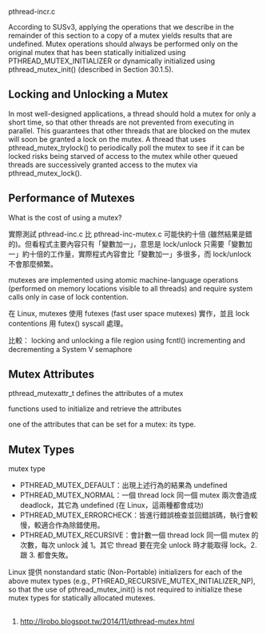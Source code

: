 pthread-incr.c

According to SUSv3, applying the operations that we describe in the remainder
of this section to a copy of a mutex yields results that are undefined. Mutex
operations should always be performed only on the original mutex that has
been statically initialized using PTHREAD_MUTEX_INITIALIZER or dynamically initialized
using pthread_mutex_init() (described in Section 30.1.5).


## Locking and Unlocking a Mutex



In most well-designed applications, a
thread should hold a mutex for only a short time, so that other threads are not prevented
from executing in parallel. This guarantees that other threads that are
blocked on the mutex will soon be granted a lock on the mutex. A thread that uses
pthread_mutex_trylock() to periodically poll the mutex to see if it can be locked risks
being starved of access to the mutex while other queued threads are successively
granted access to the mutex via pthread_mutex_lock().

## Performance of Mutexes
What is the cost of using a mutex?

實際測試 pthread-inc.c 比 pthread-inc-mutex.c 可能快約十倍 (雖然結果是錯的)。但看程式主要內容只有「變數加一」，意思是 lock/unlock 只需要「變數加一」約十倍的工作量，實際程式內容會比「變數加一」多很多，而 lock/unlock 不會那麼頻繁。

mutexes are implemented using atomic machine-language
operations (performed on memory locations visible to all threads) and require system
calls only in case of lock contention.

在 Linux, mutexes 使用 futexes (fast user space mutexes) 實作，並且 lock contentions 用 futex() syscall 處理。

比較：
locking and unlocking a file region using fcntl()
incrementing and decrementing a System V semaphore

## Mutex Attributes
pthread_mutexattr_t defines the attributes of a mutex

functions used to initialize and retrieve the attributes

one of the attributes that can be set for a mutex: its type.

## Mutex Types
mutex type
* PTHREAD_MUTEX_DEFAULT：出現上述行為的結果為 undefined
* PTHREAD_MUTEX_NORMAL：一個 thread lock 同一個 mutex 兩次會造成 deadlock，其它為 undefined (在 Linux，這兩種都會成功)
* PTHREAD_MUTEX_ERRORCHECK：皆進行錯誤檢查並回錯誤碼，執行會較慢，較適合作為除錯使用。
* PTHREAD_MUTEX_RECURSIVE：會計數一個 thread lock 同一個 mutex 的次數，每次 unlock 減 1。其它 thread 要在完全 unlock 時才能取得 lock。2. 跟 3. 都會失敗。

Linux 提供 nonstandard static (Non-Portable) initializers for
each of the above mutex types (e.g., PTHREAD_RECURSIVE_MUTEX_INITIALIZER_NP), so that
the use of pthread_mutex_init() is not required to initialize these mutex types for
statically allocated mutexes.

##
1. http://lirobo.blogspot.tw/2014/11/pthread-mutex.html
